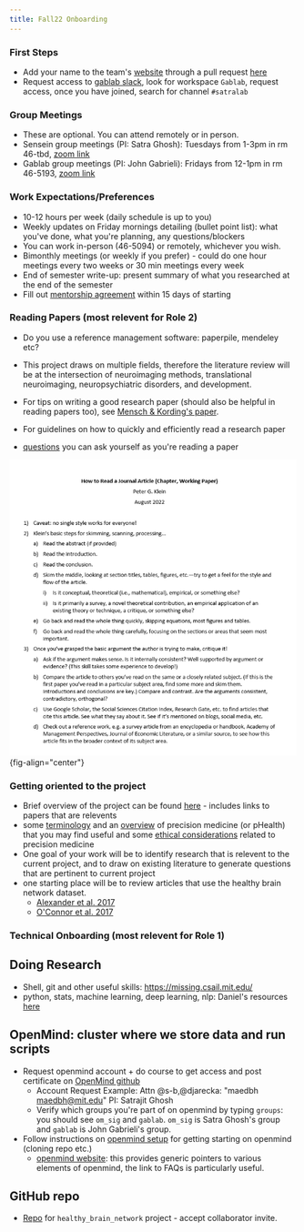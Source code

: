 ```yaml
---
title: Fall22 Onboarding
---
```


### First Steps
* Add your name to the team's [website](https://sensein.group/team/) through a pull request [here](https://github.com/sensein/sensein.github.io/blob/master/docs/_data/team_members.yml)
* Request access to [gablab slack](https://mit.enterprise.slack.com/signin/find-workspaces), look for workspace `Gablab`, request access, once you have joined, search for channel `#satralab`

### Group Meetings
* These are optional. You can attend remotely or in person.
* Sensein group meetings (PI: Satra Ghosh): Tuesdays from 1-3pm in rm 46-tbd, [zoom link](https://mit.zoom.us/j/94441960929)
* Gablab group meetings (PI: John Gabrieli): Fridays from 12-1pm in rm 46-5193, [zoom link](https://mit.zoom.us/j/92604776174)

### Work Expectations/Preferences
* 10-12 hours per week (daily schedule is up to you)
* Weekly updates on Friday mornings detailing (bullet point list): what you've done, what you're planning, any questions/blockers
* You can work in-person (46-5094) or remotely, whichever you wish.
* Bimonthly meetings (or weekly if you prefer) - could do one hour meetings every two weeks or 30 min meetings every week
* End of semester write-up: present summary of what you researched at the end of the semester
* Fill out [mentorship agreement](https://docs.google.com/document/d/11-YwvIdT35Qg0uNtHOTi5Hje1feyRdoV/edit?usp=sharing&ouid=110847987931723045299&rtpof=true&sd=true) within 15 days of starting

### Reading Papers (most relevent for Role 2)
* Do you use a reference management software: paperpile, mendeley etc? 
* This project draws on multiple fields, therefore the literature review will be at the intersection of neuroimaging methods, translational neuroimaging, neuropsychiatric disorders, and development. 
* For tips on writing a good research paper (should also be helpful in reading papers too), see [Mensch & Kording's paper](https://journals.plos.org/ploscompbiol/article?id=10.1371/journal.pcbi.1005619).

* For guidelines on how to quickly and efficiently read a research paper
* [questions](https://docs.google.com/document/d/1C0BIUCnRUMB4GxSYUCGDSiff4WHgi4aK1XJ11zEYIjM/edit?usp=sharing) you can ask yourself as you're reading a paper

![Reading a research paper](../assets/images/reading-an-article.png){fig-align="center"}

### Getting oriented to the project
* Brief overview of the project can be found [here](../projects/cerebellum-fingerprints.md) - includes links to papers that are relevents
* some [terminology](../literature-review/pHealth-terminology.md) and an [overview](../literature-review/pHealth-overview.md) of precision medicine (or pHealth) that you may find useful and some [ethical considerations](../literature-review/pHealth-ethics.md) related to precision medicine
* One goal of your work will be to identify research that is relevent to the current project, and to draw on existing literature to generate questions that are pertinent to current project
* one starting place will be to review articles that use the healthy brain network dataset. 
    * [Alexander et al. 2017](https://www.nature.com/articles/sdata2017181)
    * [O'Connor et al. 2017](https://academic.oup.com/gigascience/article/6/2/giw011/2865212)

### Technical Onboarding (most relevent for Role 1)

## Doing Research
* Shell, git and other useful skills: https://missing.csail.mit.edu/ 
* python, stats, machine learning, deep learning, nlp: Daniel's resources [here](https://docs.google.com/document/d/127Npk6Z2gV-p_ewwnRz7qDyvKKRI6vb6Yg3zKnOw16s/edit)

## OpenMind: cluster where we store data and run scripts
* Request openmind account + do course to get access and post certificate on [OpenMind github](https://github.mit.edu/MGHPCC/OpenMind/wiki/Getting-started)
    * Account Request Example: Attn @s-b,@djarecka: "maedbh maedbh@mit.edu" PI: Satrajit Ghosh
    * Verify which groups you're part of on openmind by typing `groups`: you should see `om_sig` and `gablab`. `om_sig` is Satra Ghosh's group and `gablab` is John Gabrieli's group.
* Follow instructions on [openmind setup](../openmind/setup.md) for getting starting on openmind (cloning repo etc.)
    * [openmind website](https://openmind.mit.edu/): this provides generic pointers to various elements of openmind, the link to FAQs is particularly useful.

## GitHub repo
* [Repo](https://github.com/maedbhk/healthy_brain_network) for `healthy_brain_network` project - accept collaborator invite.
